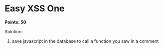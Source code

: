 # Easy XSS One

__Points: 50__ </br>

Solution:
1. save javascript in the database to call a function you saw in a comment
